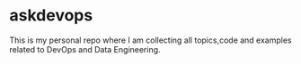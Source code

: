 # askdevops
This is my personal repo where I am collecting all topics,code and examples related to DevOps and Data Engineering.
